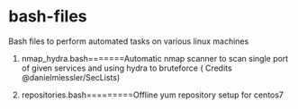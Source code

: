 # bash-files
Bash files to perform automated tasks on various linux machines


1. nmap_hydra.bash=======Automatic nmap scanner to scan single port of given services and using hydra to bruteforce ( Credits    @danielmiessler/SecLists) 


2. repositories.bash=========Offline yum repository setup for centos7

